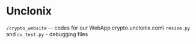 ﻿# Unclonix

`/crypto_website` -- codes for our WebApp crypto.unclonix.com\\
`resize.py` and `cv_test.py` - debugging files
